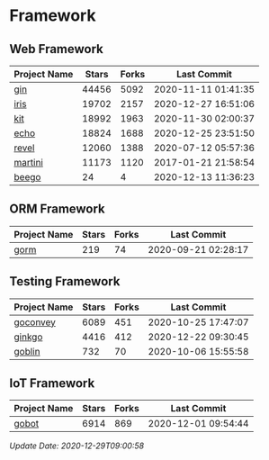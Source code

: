 # Framework

## Web Framework
| Project Name | Stars | Forks | Last Commit |
| ------------ | ----- | ----- | ----------- |
| [gin](https://github.com/gin-gonic/gin) | 44456 | 5092 | 2020-11-11 01:41:35 |
| [iris](https://github.com/kataras/iris) | 19702 | 2157 | 2020-12-27 16:51:06 |
| [kit](https://github.com/go-kit/kit) | 18992 | 1963 | 2020-11-30 02:00:37 |
| [echo](https://github.com/labstack/echo) | 18824 | 1688 | 2020-12-25 23:51:50 |
| [revel](https://github.com/revel/revel) | 12060 | 1388 | 2020-07-12 05:57:36 |
| [martini](https://github.com/go-martini/martini) | 11173 | 1120 | 2017-01-21 21:58:54 |
| [beego](https://github.com/astaxie/beego) | 24 | 4 | 2020-12-13 11:36:23 |

## ORM Framework
| Project Name | Stars | Forks | Last Commit |
| ------------ | ----- | ----- | ----------- |
| [gorm](https://github.com/jinzhu/gorm) | 219 | 74 | 2020-09-21 02:28:17 |

## Testing Framework
| Project Name | Stars | Forks | Last Commit |
| ------------ | ----- | ----- | ----------- |
| [goconvey](https://github.com/smartystreets/goconvey) | 6089 | 451 | 2020-10-25 17:47:07 |
| [ginkgo](https://github.com/onsi/ginkgo) | 4416 | 412 | 2020-12-22 09:30:45 |
| [goblin](https://github.com/franela/goblin) | 732 | 70 | 2020-10-06 15:55:58 |

## IoT Framework
| Project Name | Stars | Forks | Last Commit |
| ------------ | ----- | ----- | ----------- |
| [gobot](https://github.com/hybridgroup/gobot) | 6914 | 869 | 2020-12-01 09:54:44 |

*Update Date: 2020-12-29T09:00:58*